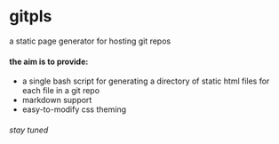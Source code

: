 # gitpls

a static page generator for hosting git repos

#### the aim is to provide:  
 - a single bash script for generating a directory of static html files for each file in a git repo
 - markdown support
 - easy-to-modify css theming

###### stay tuned
